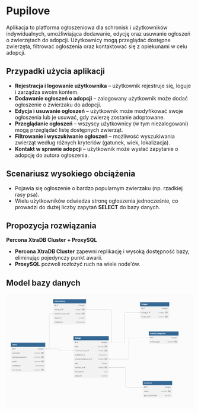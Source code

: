 # Pupilove
Aplikacja to platforma ogłoszeniowa dla schronisk i użytkowników indywidualnych, umożliwiająca dodawanie, edycję oraz usuwanie ogłoszeń o zwierzętach do adopcji. Użytkownicy mogą przeglądać dostępne zwierzęta, filtrować ogłoszenia oraz kontaktować się z opiekunami w celu adopcji.
## Przypadki użycia aplikacji
-   **Rejestracja i logowanie użytkownika** – użytkownik rejestruje się, loguje i zarządza swoim kontem.
-   **Dodawanie ogłoszeń o adopcji** – zalogowany użytkownik może dodać ogłoszenie o zwierzaku do adopcji.
-   **Edycja i usuwanie ogłoszeń** – użytkownik może modyfikować swoje ogłoszenia lub je usuwać, gdy zwierzę zostanie adoptowane.
-   **Przeglądanie ogłoszeń** – wszyscy użytkownicy (w tym niezalogowani) mogą przeglądać listę dostępnych zwierząt.
-   **Filtrowanie i wyszukiwanie ogłoszeń** – możliwość wyszukiwania zwierząt według różnych kryteriów (gatunek, wiek, lokalizacja).
-   **Kontakt w sprawie adopcji** – użytkownik może wysłać zapytanie o adopcję do autora ogłoszenia.
## Scenariusz wysokiego obciążenia
-   Pojawia się ogłoszenie o bardzo popularnym zwierzaku (np. rzadkiej rasy psa).
-   Wielu użytkowników odwiedza stronę ogłoszenia jednocześnie, co prowadzi do dużej liczby zapytań **SELECT** do bazy danych.
## Propozycja rozwiązania
**Percona XtraDB Cluster + ProxySQL**
-   **Percona XtraDB Cluster** zapewni replikację i wysoką dostępność bazy, eliminując pojedynczy punkt awarii.
-   **ProxySQL** pozwoli rozłożyć ruch na wiele node'ów.
## Model bazy danych
![Model bazy danych](./docs/db_model.png)
